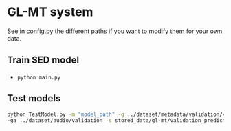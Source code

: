 # GL-MT system

See in config.py the different paths if you want to modify them for your own data.

## Train SED model

- `python main.py`

## Test models

```bash
python TestModel.py -m "model_path" -g ../dataset/metadata/validation/validation.tsv  \
-ga ../dataset/audio/validation -s stored_data/gl-mt/validation_predictions.tsv 
```
